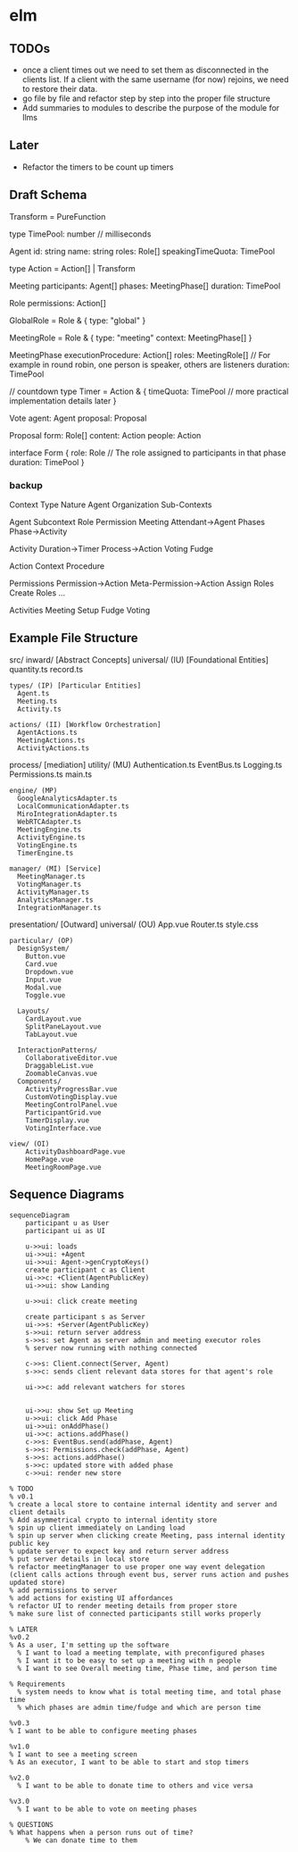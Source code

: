 # elm

## TODOs
- once a client times out we need to set them as disconnected in the clients list. If a client with the same username (for now) rejoins, we need to restore their data.
- go file by file and refactor step by step into the proper file structure
- Add summaries to modules to describe the purpose of the module for llms

## Later
- Refactor the timers to be count up timers




## Draft Schema


Transform = PureFunction

type TimePool: number  // milliseconds

Agent
  id: string
  name: string
  roles: Role[]
  speakingTimeQuota: TimePool

type Action = Action[] | Transform

Meeting
  participants: Agent[]
  phases: MeetingPhase[]
  duration: TimePool

Role
  permissions: Action[]

GlobalRole = Role & {
  type: "global"
}

MeetingRole = Role & {
  type: "meeting"
  context: MeetingPhase[]
}


MeetingPhase
  executionProcedure: Action[]
  roles: MeetingRole[]  // For example in round robin, one person is speaker, others are listeners
  duration: TimePool

// countdown
type Timer = Action & {
  timeQuota: TimePool
  // more practical implementation details later
}

Vote
  agent: Agent
  proposal: Proposal

Proposal
  form: Role[]
  content: Action
  people: Action

interface Form {
  role: Role  // The role assigned to participants in that phase
  duration: TimePool
}



### backup
Context
  Type
    Nature
    Agent
    Organization
  Sub-Contexts

Agent
  Subcontext
    Role
      Permission
    Meeting
      Attendant->Agent
      Phases
        Phase->Activity

Activity
  Duration->Timer
  Process->Action
    Voting
    Fudge


Action
  Context
  Procedure


Permissions
  Permission->Action
  Meta-Permission->Action
    Assign Roles
    Create Roles
    ...

Activities
  Meeting
  Setup
  Fudge
  Voting



## Example File Structure
src/
  inward/ [Abstract Concepts]
    universal/ (IU) [Foundational Entities]
      quantity.ts
      record.ts

    types/ (IP) [Particular Entities]
      Agent.ts
      Meeting.ts
      Activity.ts

    actions/ (II) [Workflow Orchestration]
      AgentActions.ts
      MeetingActions.ts
      ActivityActions.ts

  process/ [mediation]
    utility/ (MU)
      Authentication.ts
      EventBus.ts
      Logging.ts
      Permissions.ts
      main.ts

    engine/ (MP)
      GoogleAnalyticsAdapter.ts
      LocalCommunicationAdapter.ts
      MiroIntegrationAdapter.ts
      WebRTCAdapter.ts
      MeetingEngine.ts
      ActivityEngine.ts
      VotingEngine.ts
      TimerEngine.ts

    manager/ (MI) [Service]
      MeetingManager.ts
      VotingManager.ts
      ActivityManager.ts
      AnalyticsManager.ts
      IntegrationManager.ts

  presentation/ [Outward]
    universal/ (OU)
      App.vue
      Router.ts
      style.css

    particular/ (OP)
      DesignSystem/
        Button.vue
        Card.vue
        Dropdown.vue
        Input.vue
        Modal.vue
        Toggle.vue

      Layouts/
        CardLayout.vue
        SplitPaneLayout.vue
        TabLayout.vue

      InteractionPatterns/
        CollaborativeEditor.vue
        DraggableList.vue
        ZoomableCanvas.vue
      Components/
        ActivityProgressBar.vue
        CustomVotingDisplay.vue
        MeetingControlPanel.vue
        ParticipantGrid.vue
        TimerDisplay.vue
        VotingInterface.vue

    view/ (OI)
        ActivityDashboardPage.vue
        HomePage.vue
        MeetingRoomPage.vue


## Sequence Diagrams
```
sequenceDiagram
    participant u as User
    participant ui as UI

    u->>ui: loads
    ui->>ui: +Agent
    ui->>ui: Agent->genCryptoKeys()
    create participant c as Client
    ui->>c: +Client(AgentPublicKey)
    ui->>ui: show Landing

    u->>ui: click create meeting

    create participant s as Server
    ui->>s: +Server(AgentPublicKey)
    s->>ui: return server address
    s->>s: set Agent as server admin and meeting executor roles
    % server now running with nothing connected

    c->>s: Client.connect(Server, Agent)
    s->>c: sends client relevant data stores for that agent's role

    ui->>c: add relevant watchers for stores


    ui->>u: show Set up Meeting
    u->>ui: click Add Phase
    ui->>ui: onAddPhase()
    ui->>c: actions.addPhase()
    c->>s: EventBus.send(addPhase, Agent)
    s->>s: Permissions.check(addPhase, Agent)
    s->>s: actions.addPhase()
    s->>c: updated store with added phase
    c->>ui: render new store
    
% TODO
% v0.1
% create a local store to containe internal identity and server and client details
% Add asymmetrical crypto to internal identity store
% spin up client immediately on Landing load
% spin up server when clicking create Meeting, pass internal identity public key
% update server to expect key and return server address
% put server details in local store
% refactor meetingManager to use proper one way event delegation (client calls actions through event bus, server runs action and pushes updated store)
% add permissions to server
% add actions for existing UI affordances
% refactor UI to render meeting details from proper store
% make sure list of connected participants still works properly

% LATER
%v0.2
% As a user, I'm setting up the software
  % I want to load a meeting template, with preconfigured phases
  % I want it to be easy to set up a meeting with n people
  % I want to see Overall meeting time, Phase time, and person time

% Requirements
  % system needs to know what is total meeting time, and total phase time
  % which phases are admin time/fudge and which are person time

%v0.3
% I want to be able to configure meeting phases

%v1.0
% I want to see a meeting screen
% As an executor, I want to be able to start and stop timers

%v2.0
  % I want to be able to donate time to others and vice versa

%v3.0
  % I want to be able to vote on meeting phases

% QUESTIONS
% What happens when a person runs out of time?
    % We can donate time to them
```